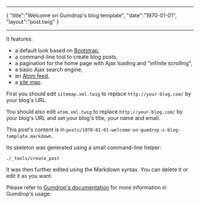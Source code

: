 ***
{
    "title":"Welcome on Gumdrop's blog template",
    "date":"1970-01-01",
    "layout":"post.twig"
}
***
It features:
  
* a default look based on [Bootstrap](http://twitter.github.io/bootstrap/),
* a command-line tool to create blog posts,
* a pagination for the home page with Ajax loading and "infinite scrolling",
* a basic Ajax search engine,
* an [Atom feed](atom.xml),
* a [site map](sitemap.xml).

First you should edit `sitemap.xml.twig` to replace `http://your-blog.com/` by your blog's URL.

You should also edit `atom.xml.twig` to replace `http://your-blog.com/` by your blog's URL and set your blog's title, your name and email.

This post's content is in `posts/1970-01-01-welcome-on-gumdrop-s-blog-template.markdown`.

Its skeleton was generated using a small command-line helper:

    ./_tools/create_post

It was then further edited using the Markdown syntax. You can delete it or edit it as you want.

Please refer to [Gumdrop's documentation](http://gumdropapp.com/documentation.htm) for more information in Gumdrop's usage.